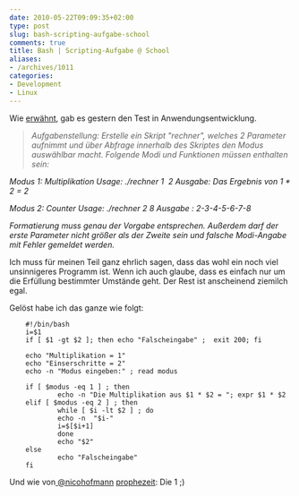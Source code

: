 ```yaml
---
date: 2010-05-22T09:09:35+02:00
type: post
slug: bash-scripting-aufgabe-school
comments: true
title: Bash | Scripting-Aufgabe @ School
aliases:
- /archives/1011
categories:
- Development
- Linux
---
```


Wie [erwähnt](/?p=1005), gab es gestern den Test in Anwendungsentwicklung.


> _Aufgabenstellung: Erstelle ein Skript "rechner", welches 2 Parameter aufnimmt und über Abfrage innerhalb des Skriptes den Modus auswählbar macht. Folgende Modi und Funktionen müssen enthalten sein:_

_Modus 1: Multiplikation
Usage: ./rechner 1  2
Ausgabe: Das Ergebnis von 1 * 2 = 2_

_Modus 2: Counter
Usage: ./rechner 2 8
Ausgabe : 2-3-4-5-6-7-8_

_Formatierung muss genau der Vorgabe entsprechen. Außerdem darf der erste Parameter nicht größer als der Zweite sein und falsche Modi-Angabe mit Fehler gemeldet werden._


Ich muss für meinen Teil ganz ehrlich sagen, dass das wohl ein noch viel unsinnigeres Programm ist. Wenn ich auch glaube, dass es einfach nur um die Erfüllung bestimmter Umstände geht. Der Rest ist anscheinend ziemilch egal.

Gelöst habe ich das ganze wie folgt:


        #!/bin/bash
        i=$1
        if [ $1 -gt $2 ]; then echo "Falscheingabe" ;  exit 200; fi

        echo "Multiplikation = 1"
        echo "Einserschritte = 2"
        echo -n "Modus eingeben:" ; read modus

        if [ $modus -eq 1 ] ; then
                echo -n "Die Multiplikation aus $1 * $2 = "; expr $1 * $2
        elif [ $modus -eq 2 ] ; then
                while [ $i -lt $2 ] ; do
                echo -n  "$i-"
                i=$[$i+1]
                done
                echo "$2"
        else
                echo "Falscheingabe"
        fi


Und wie von[ @nicohofmann](http://twitter.com/nicohofmann) [prophezeit](/?p=1005): Die 1 ;)
